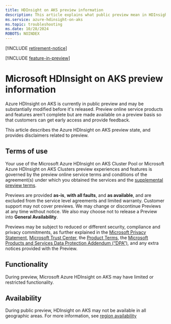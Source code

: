 ```yaml
---
title: HDInsight on AKS preview information
description: This article explains what public preview mean in HDInsight on AKS.
ms.service: azure-hdinsight-on-aks
ms.topic: troubleshooting
ms.date: 10/28/2024
ROBOTS: NOINDEX
---
```


[!INCLUDE [retirement-notice](includes/retirement-notice.md)]

[!INCLUDE [feature-in-preview](includes/feature-in-preview.md)]


# Microsoft HDInsight on AKS preview information

Azure HDInsight on AKS is currently in public preview and may be substantially modified before it's released. Preview online service products and features aren't complete but are made available on a preview basis so that customers can get early access and provide feedback.

This article describes the Azure HDInsight on AKS preview state, and provides disclaimers related to preview.

## Terms of use

Your use of the Microsoft Azure HDInsight on AKS Cluster Pool or Microsoft Azure HDInsight on AKS Clusters preview experiences and features is governed by the preview online service terms and conditions of the agreement(s) under which you obtained the services and the [supplemental preview terms](https://go.microsoft.com/fwlink/?linkid=2240967).

Previews are provided **as-is**, **with all faults**, and **as available**, and are excluded from the service level agreements and limited warranty. Customer support may not cover previews. We may change or discontinue Previews at any time without notice. We also may choose not to release a Preview into **General Availability**.

Previews may be subject to reduced or different security, compliance and privacy commitments, as further explained in the [Microsoft Privacy Statement](https://go.microsoft.com/fwlink/?LinkId=521839), [Microsoft Trust Center](https://go.microsoft.com/fwlink/?linkid=2179910), the [Product Terms](https://go.microsoft.com/fwlink/?linkid=2173816), the [Microsoft Products and Services Data Protection Addendum (“DPA”)](https://go.microsoft.com/fwlink/?linkid=2153219), and any extra notices provided with the Preview.

## Functionality

During preview, Microsoft Azure HDInsight on AKS may have limited or restricted functionality.

## Availability

During public preview, HDInsight on AKS may not be available in all geographic areas. For more information, see [region availability](./overview.md#region-availability-public-preview)



